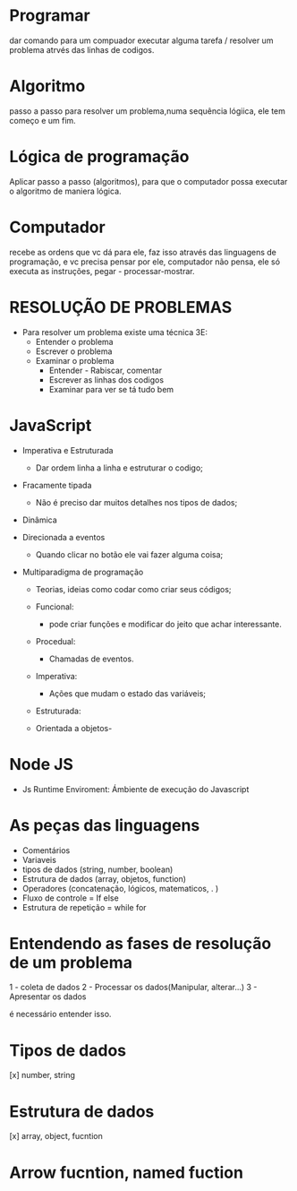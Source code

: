 # Programar
dar comando para um compuador executar alguma tarefa / resolver um problema atrvés das linhas de codigos.

# Algoritmo
passo a passo para resolver um problema,numa sequência lógiica, ele tem começo e um fim.

# Lógica de programação
Aplicar passo a passo (algoritmos),  para que o computador possa executar o algoritmo de maniera lógica.

# Computador 
recebe as ordens que vc dá para ele, faz isso através das linguagens de programação, e vc precisa pensar por ele, computador não pensa, ele só executa as instruções, pegar - processar-mostrar.

# RESOLUÇÃO DE PROBLEMAS
- Para resolver um problema existe uma técnica 3E:
    - Entender o problema
    - Escrever o problema
    - Examinar o problema
        - Entender - Rabiscar, comentar
        - Escrever as linhas dos codigos
        - Examinar para ver se tá tudo bem

# JavaScript
* Imperativa e Estruturada
    - Dar ordem linha a linha e estruturar o codigo;
* Fracamente tipada
    - Não é preciso dar muitos detalhes nos tipos de dados;
* Dinâmica
   
* Direcionada a eventos
    - Quando clicar no botão ele vai fazer alguma coisa;
* Multiparadigma de programação 
    - Teorias, ideias como codar como criar seus códigos;

    * Funcional:
        - pode criar funções e modificar do jeito que achar interessante.
    * Procedual:
        - Chamadas de eventos.
    * Imperativa:
        - Ações que mudam o estado das variáveis;
    * Estruturada:

    * Orientada a objetos- 

# Node JS
- Js Runtime Enviroment:
    Ámbiente de execução do Javascript

# As peças das linguagens

- Comentários
- Variaveis
- tipos de dados (string, number, boolean)
- Estrutura de dados (array, objetos, function)
- Operadores (concatenação, lógicos, matematicos, .
)
- Fluxo de controle = If else
- Estrutura de repetição = while for


# Entendendo as fases de resolução de um problema

1 - coleta de dados
2 - Processar os dados(Manipular, alterar...)
3 - Apresentar os dados

é necessário entender isso.

# Tipos de dados

[x] number, string
# Estrutura de dados
[x] array, object, fucntion

# Arrow fucntion, named fuction
